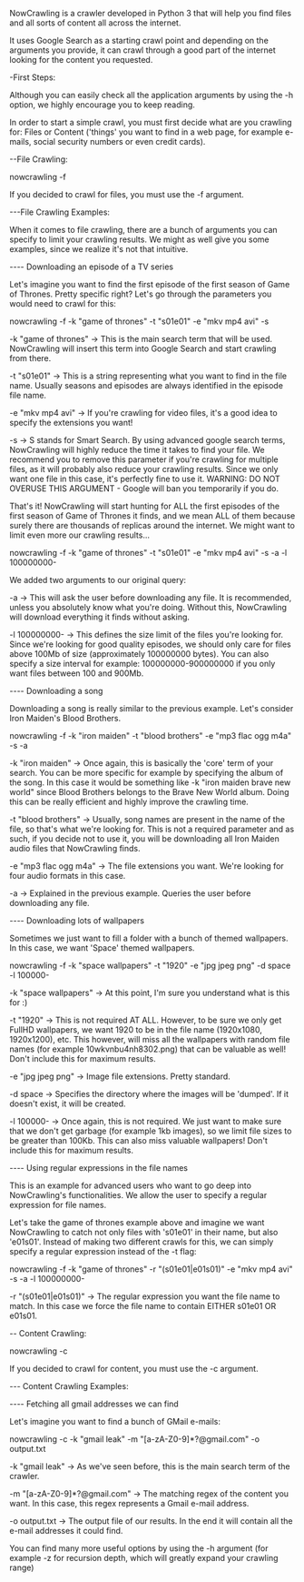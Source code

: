 NowCrawling is a crawler developed in Python 3 that will help you find files and all sorts of content all across the internet.

It uses Google Search as a starting crawl point and depending on the arguments you provide, it can crawl through a good part of the internet looking for the content you requested.

-First Steps:

Although you can easily check all the application arguments by using the -h option, we highly encourage you to keep reading.

In order to start a simple crawl, you must first decide what are you crawling for: Files or Content ('things' you want to find in a web page, for example e-mails, social security numbers or even credit cards).

--File Crawling:

nowcrawling -f

If you decided to crawl for files, you must use the -f argument.

---File Crawling Examples:

When it comes to file crawling, there are a bunch of arguments you can specify to limit your crawling results. We might as well give you some examples, since we realize it's not that intuitive.

---- Downloading an episode of a TV series

Let's imagine you want to find the first episode of the first season of Game of Thrones. Pretty specific right? Let's go through the parameters you would need to crawl for this:

nowcrawling -f -k "game of thrones" -t "s01e01" -e "mkv mp4 avi" -s

-k "game of thrones" -> This is the main search term that will be used. NowCrawling will insert this term into Google Search and start crawling from there.

-t "s01e01" -> This is a string representing what you want to find in the file name. Usually seasons and episodes are always identified in the episode file name.

-e "mkv mp4 avi" -> If you're crawling for video files, it's a good idea to specify the extensions you want!

-s -> S stands for Smart Search. By using advanced google search terms, NowCrawling will highly reduce the time it takes to find your file. We recommend you to remove this parameter if you're crawling for multiple files, as it will probably also reduce your crawling results. Since we only want one file in this case, it's perfectly fine to use it. WARNING: DO NOT OVERUSE THIS ARGUMENT - Google will ban you temporarily if you do.

That's it! NowCrawling will start hunting for ALL the first episodes of the first season of Game of Thrones it finds, and we mean ALL of them because surely there are thousands of replicas around the internet. We might want to limit even more our crawling results...

nowcrawling -f -k "game of thrones" -t "s01e01" -e "mkv mp4 avi" -s -a -l 100000000-

We added two arguments to our original query:

-a -> This will ask the user before downloading any file. It is recommended, unless you absolutely know what you're doing. Without this, NowCrawling will download everything it finds without asking.

-l 100000000- -> This defines the size limit of the files you're looking for. Since we're looking for good quality episodes, we should only care for files above 100Mb of size (approximately 100000000 bytes). You can also specify a size interval for example: 100000000-900000000 if you only want files between 100 and 900Mb.

---- Downloading a song

Downloading a song is really similar to the previous example. Let's consider Iron Maiden's Blood Brothers.

nowcrawling -f -k "iron maiden" -t "blood brothers" -e "mp3 flac ogg m4a" -s -a

-k "iron maiden" -> Once again, this is basically the 'core' term of your search. You can be more specific for example by specifying the album of the song. In this case it would be something like -k "iron maiden brave new world" since Blood Brothers belongs to the Brave New World album. Doing this can be really efficient and highly improve the crawling time.

-t "blood brothers" -> Usually, song names are present in the name of the file, so that's what we're looking for. This is not a required parameter and as such, if you decide not to use it, you will be downloading all Iron Maiden audio files that NowCrawling finds.

-e "mp3 flac ogg m4a" -> The file extensions you want. We're looking for four audio formats in this case.

-a -> Explained in the previous example. Queries the user before downloading any file.

---- Downloading lots of wallpapers

Sometimes we just want to fill a folder with a bunch of themed wallpapers. In this case, we want 'Space' themed wallpapers.

nowcrawling -f -k "space wallpapers" -t "1920" -e "jpg jpeg png" -d space -l 100000-

-k "space wallpapers" -> At this point, I'm sure you understand what is this for :)

-t "1920" -> This is not required AT ALL. However, to be sure we only get FullHD wallpapers, we want 1920 to be in the file name (1920x1080, 1920x1200), etc. This however, will miss all the wallpapers with random file names (for example 10wkvnbu4nh8302.png) that can be valuable as well! Don't include this for maximum results.

-e "jpg jpeg png" -> Image file extensions. Pretty standard.

-d space -> Specifies the directory where the images will be 'dumped'. If it doesn't exist, it will be created.

-l 100000- -> Once again, this is not required. We just want to make sure that we don't get garbage (for example 1kb images), so we limit file sizes to be greater than 100Kb. This can also miss valuable wallpapers! Don't include this for maximum results.

---- Using regular expressions in the file names

This is an example for advanced users who want to go deep into NowCrawling's functionalities. We allow the user to specify a regular expression for file names. 

Let's take the game of thrones example above and imagine we want NowCrawling to catch not only files with 's01e01' in their name, but also 'e01s01'. Instead of making two different crawls for this, we can simply specify a regular expression instead of the -t flag:

nowcrawling -f -k "game of thrones" -r "(s01e01|e01s01)" -e "mkv mp4 avi" -s -a -l 100000000-

-r "(s01e01|e01s01)" -> The regular expression you want the file name to match. In this case we force the file name to contain EITHER s01e01 OR e01s01.

-- Content Crawling:

nowcrawling -c

If you decided to crawl for content, you must use the -c argument.

--- Content Crawling Examples:

---- Fetching all gmail addresses we can find

Let's imagine you want to find a bunch of GMail e-mails:

nowcrawling -c -k "gmail leak" -m "[a-zA-Z0-9]*?@gmail.com" -o output.txt

-k "gmail leak" -> As we've seen before, this is the main search term of the crawler.

-m "[a-zA-Z0-9]*?@gmail.com" -> The matching regex of the content you want. In this case, this regex represents a Gmail e-mail address.

-o output.txt -> The output file of our results. In the end it will contain all the e-mail addresses it could find.

You can find many more useful options by using the -h argument (for example -z for recursion depth, which will greatly expand your crawling range)
